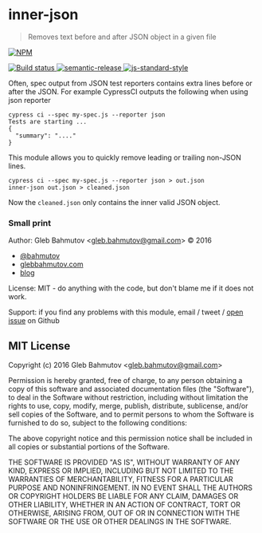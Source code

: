 # inner-json

> Removes text before and after JSON object in a given file

[![NPM][npm-icon] ][npm-url]

[![Build status][ci-image] ][ci-url]
[![semantic-release][semantic-image] ][semantic-url]
[![js-standard-style][standard-image]][standard-url]

Often, spec output from JSON test reporters contains extra lines before or after
the JSON. For example CypressCI outputs the following when using json reporter

```
cypress ci --spec my-spec.js --reporter json
Tests are starting ...
{
  "summary": "...."
}
```

This module allows you to quickly remove leading or trailing non-JSON lines.

```
cypress ci --spec my-spec.js --reporter json > out.json
inner-json out.json > cleaned.json
```

Now the `cleaned.json` only contains the inner valid JSON object.

### Small print

Author: Gleb Bahmutov &lt;gleb.bahmutov@gmail.com&gt; &copy; 2016


* [@bahmutov](https://twitter.com/bahmutov)
* [glebbahmutov.com](http://glebbahmutov.com)
* [blog](http://glebbahmutov.com/blog)


License: MIT - do anything with the code, but don't blame me if it does not work.

Support: if you find any problems with this module, email / tweet /
[open issue](https://github.com/bahmutov/inner-json/issues) on Github

## MIT License

Copyright (c) 2016 Gleb Bahmutov &lt;gleb.bahmutov@gmail.com&gt;

Permission is hereby granted, free of charge, to any person
obtaining a copy of this software and associated documentation
files (the "Software"), to deal in the Software without
restriction, including without limitation the rights to use,
copy, modify, merge, publish, distribute, sublicense, and/or sell
copies of the Software, and to permit persons to whom the
Software is furnished to do so, subject to the following
conditions:

The above copyright notice and this permission notice shall be
included in all copies or substantial portions of the Software.

THE SOFTWARE IS PROVIDED "AS IS", WITHOUT WARRANTY OF ANY KIND,
EXPRESS OR IMPLIED, INCLUDING BUT NOT LIMITED TO THE WARRANTIES
OF MERCHANTABILITY, FITNESS FOR A PARTICULAR PURPOSE AND
NONINFRINGEMENT. IN NO EVENT SHALL THE AUTHORS OR COPYRIGHT
HOLDERS BE LIABLE FOR ANY CLAIM, DAMAGES OR OTHER LIABILITY,
WHETHER IN AN ACTION OF CONTRACT, TORT OR OTHERWISE, ARISING
FROM, OUT OF OR IN CONNECTION WITH THE SOFTWARE OR THE USE OR
OTHER DEALINGS IN THE SOFTWARE.

[npm-icon]: https://nodei.co/npm/inner-json.png?downloads=true
[npm-url]: https://npmjs.org/package/inner-json
[ci-image]: https://travis-ci.org/bahmutov/inner-json.png?branch=master
[ci-url]: https://travis-ci.org/bahmutov/inner-json
[semantic-image]: https://img.shields.io/badge/%20%20%F0%9F%93%A6%F0%9F%9A%80-semantic--release-e10079.svg
[semantic-url]: https://github.com/semantic-release/semantic-release
[standard-image]: https://img.shields.io/badge/code%20style-standard-brightgreen.svg
[standard-url]: http://standardjs.com/
